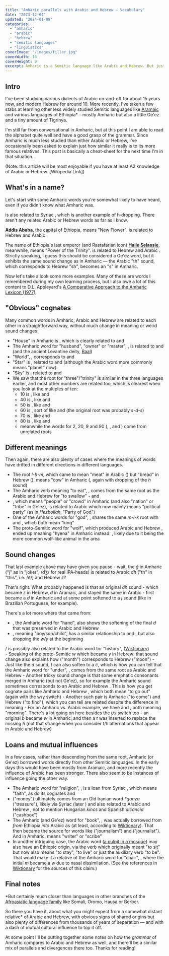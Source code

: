 ```yaml
---
title: "Amharic parallels with Arabic and Hebrew — Vocabulary"
date: "2023-12-04"
updated: "2024-01-08"
categories: 
  - "amharic"
  - "arabic"
  - "hebrew"
  - "semitic languages"
  - "linguistics"
coverImage: "/images/filler.jpg"
coverWidth: 16
coverHeight: 9
excerpt: Amharic is a Semitic language like Arabic and Hebrew. But just how similar is it to them?
---
```


<script>
	import Lemma from '$lib/components/Lemma.svelte';
</script>

## Intro

I've been studying various dialects of Arabic on-and-off for about 15 years now, and modern Hebrew for around 10. More recently, I've taken a few stabs at learning other less widely studied Semitic languages like <a href="https://medium.com/sunlanguagetheories/dabbling-diary-aramaic-the-first-world-language-f7477e014bdf" target="_blank">Aramaic</a> and various languages of Ethiopia* - mostly Amharic but also a little Ge'ez and a tiny amount of Tigrinya.

I'm still far from conversational in Amharic, but at this point I am able to read the alphabet quite well and have a good grasp of the grammar. Since Amharic is much less studied than either Arabic or Hebrew, I've occasionally been asked to explain just how similar it really is to its more famous relatives. This post is basically a cheat-sheet for the next time I'm in that situation.


(Note: this article will be most enjoyable if you have at least A2 knowledge of Arabic or Hebrew. [Wikipedia Link])

## What's in a name?

Let's start with some Amharic words you're somewhat likely to have heard, even if you didn't know what Amharic was.

<aside class="right"><Lemma language="amh" latin="Abäba" script="አበባ" /> is also related to Syriac <Lemma language="syc" latin="habbāḇā" script="ܗܒܒܐ" punct />, which is another example of h&#8209;dropping. There aren't any related Arabic or Hebrew words as far as I know.</aside>

**Addis Ababa**, the capital of Ethiopia, means "New Flower". <Lemma language="amh" latin="Addis" script="አዲስ"/> is related to Hebrew <Lemma language="heb" latin="ḥadaš" latin2="chadash" script="חדש" /> and Arabic <Lemma language="ara" latin="ḥadīṯ" script="حديث" punct />. 

The name of Ethiopia's last emperor (and Rastafarian icon) **<a href="https://en.wikipedia.org/wiki/Haile_Selassie" target="_blank">Haile Selassie</a>**, meanwhile, means "Power of the Trinity".  <Lemma language="amh" latin="Səllasé" script="ሥላሴ"/> is related to Hebrew <Lemma language="heb" latin="šaloš" latin2="shalosh" script="שלוש" /> and Arabic <Lemma language="ara" latin="ṯalāṯa" script="ثلاثة" punct/>. Strictly speaking, I guess this should be considered a Ge'ez word, but it exhibits the same sound change as in Amharic — the Arabic "th" sound, which corresponds to Hebrew "sh", becomes an "s" in Amharic.


Now let's take a look some more examples. Many of these are words I remembered during my own learning process, but I also owe a lot of this content to D.L. Appleyard's <a href="https://archive.org/details/AppleyardAComparativeApproachToTheAmharicLexicon1977" target="_blank">A Comparative Approach to the Amharic Lexicon (1977)</a>.

## "Obvious" cognates

Many common words in Amharic, Arabic and Hebrew are related to each other in a straightforward way, without much change in meaning or weird sound changes:

- "House" in Amharic is <Lemma language="amh" latin="bet" script="ቤት" punct/>, which is clearly related to <Lemma language="ara" latin="bayt" script="بيت"/> and <Lemma language="heb" latin="bayit" script="בית"/>
- The Amharic word for "husband", "owner" or "master", <Lemma language="amh" latin="bal" script="ባል" punct/>, is related to <Lemma language="ara" latin="baʕl" script="بعل"/> and <Lemma language="heb" latin="ba'al" script="בעל"/> (and the ancient Levantine deity, <a href="https://en.wikipedia.org/wiki/Baal" target="_blank">Baal</a>)
- "World", <Lemma language="amh" latin="aläm" script="ዓለም" punct />, corresponds to <Lemma language="ara" latin="ʕālam" script="عالم"/> and <Lemma language="heb" latin="olam" script="עולם"/> 
- "Star" is <Lemma language="amh" latin="kokäb" script="ኮከብ" punct />, related to <Lemma language="ara" latin="kawkab" script="كوكب"/> and <Lemma language="heb" latin="kokhav" script="כוכב"/> (although the Arabic word more commonly means "planet" now).
- "Sky" is <Lemma language="amh" latin="sämay" script="ሰማይ" punct />, related to <Lemma language="ara" latin="samāʔ" script="سماء"/> and <Lemma language="heb" latin="shamayim" script="שמים"/>
- We saw that the root for "three"/"trinity" is similar in the three languages earlier, and most other numbers are related too, which is clearest when you look at the multiples of ten: 
  - 10 is <Lemma language="amh" latin="assər" script="ዐሥር" punct />, like <Lemma language="ara" latin="ʕašara" script="عشرة"/> and <Lemma language="heb" latin="esre" script="עשרה"/>
  - 40 is <Lemma language="amh" latin="arba" script="አርባ" punct />, like <Lemma language="ara" latin="ʔarbaʕa" script="أربعة"/> and <Lemma language="heb" latin="arba'a" script="ארבעה"/>
  - 50 is <Lemma language="amh" latin="amsa" script="አምሳ" punct />, like <Lemma language="ara" latin="ḵamsa" script="خمسة"/> and <Lemma language="heb" latin="khamisha" script="חמישה"/>
  - 60 is <Lemma language="amh" latin="səlsa" script="ሥልሳ" punct />, sort of like <Lemma language="ara" latin="sitta" script="ستة"/> and <Lemma language="heb" latin="shisha" script="שישה"/> (the original root was probably <em>s-d-s</em>)
  - 70 is <Lemma language="amh" latin="säba" script="ሰባ" punct />, like <Lemma language="ara" latin="sabʕa" script="سبعة"/> and <Lemma language="heb" latin="shiv'a" script="שבעה"/>
  - 80 is <Lemma language="amh" latin="sämanya" script="ሰማንያ" punct />, like <Lemma language="ara" latin="ṯamāniya" script="ثمانية"/> and <Lemma language="heb" latin="shmona" script="שמונה"/>
  - meanwhile the words for 2, 20, 9 and 90 (<Lemma language="amh" latin="hulätt" script="ሁለት" punct />, <Lemma language="amh" latin="haya" script="ሀያ" punct />, <Lemma language="amh" latin="zäṭäññ" script="ዘጠኝ" /> and <Lemma language="amh" latin="zäṭäna" script="ዘጠና" />) come from unrelated roots

## Different meanings

Then again, there are also plenty of cases where the meanings of words have drifted in different directions in different languages.

- The root *l-ḥ-m*, which came to mean "meat" in Arabic (<Lemma language="ara" latin="laḥm" script="لحم" punct />) but "bread" in Hebrew (<Lemma language="heb" latin="lékhem" script="לחם" punct />), means "cow" in Amharic (<Lemma language="amh" latin="lam" script="ላም" punct />, again with dropping of the *h* sound)
- The Amharic verb meaning "to eat", <Lemma language="amh" latin="bäla" script="በላ" punct />, comes from the same root as the Arabic and Hebrew for "to swallow" - <Lemma language="ara" latin="balaʕa" script="بلع" /> and <Lemma language="heb" latin="bala'" script="בלע" />
- <Lemma language="amh" latin="həzb" script="ሕዝብ" punct />, which means "people" or "crowd" in Amharic (and also "nation" or "tribe" in Ge'ez), is related to Arabic <Lemma language="ara" latin="ḥizb" script="حزب" /> which now mainly means "political party" (as in <em>Hezbollah</em>, "Party of God")
- One of the Amharic words for "god", <Lemma language="amh" latin="ämlak" script="አምላክ" punct />, shares the same <em>m-l-k</em> root with <Lemma language="ara" latin="malik" script="ملک" /> and <Lemma language="heb" latin="mélekh" script="מלך" punct />, which both mean "king"
- The proto-Semitic word for "wolf", which produced Arabic <Lemma language="ara" latin="ḏiʔb" script="ذئب" /> and Hebrew <Lemma language="heb" latin="z'ev" script="זאב" punct />, ended up meaning "hyena" in Amharic instead: <Lemma language="amh" latin="ǧəb" script="ጅብ" punct />, likely due to it being the more common wolf-like animal in the area

## Sound changes

That last example above may have given you pause - wait, the *ǧ* in Amharic ("j" as in "joker", /d͡ʒ/ for real IPA-heads) is related to Arabic *dh* ("th" in "this", i.e. /ð/) and Hebrew *z*? 

That's right. What probably happened is that an original *dh* sound - which became *z* in Hebrew, *d* in Aramaic, and stayed the same in Arabic - first became a *d* in Amharic and at some point softened to a *j* sound (like in Brazilian Portuguese, for example).

There's a lot more where that came from:

- <Lemma language="amh" latin="əǧǧ" script="እጅ" punct />, the Amharic word for "hand", also shows the softening of the final <em>d</em> that was preserved in Arabic <Lemma language="ara" latin="yad" script="يد" /> and Hebrew <Lemma language="heb" latin="yad" script="יד" />
- <Lemma language="amh" latin="ləǧǧ" script="ልጅ" punct />, meaning "boy/son/child", has a similar relationship to <Lemma language="ara" latin="walad" script="ولد" /> and <Lemma language="heb" latin="yeled" script="ילד" punct />, but also dropping the <em>w/y</em> at the beginning
<aside class="right"><Lemma language="amh" latin="wär" script="ወር" punct />/<Lemma language="heb" latin="yaréakh" script="ירח" /> is possibly also related to the Arabic word for "history", <Lemma language="ara" latin="tārīḵ" script="تاريخ" /> (<a href="https://en.wiktionary.org/wiki/تاريخ#Etymology" target="_blank">Wiktionary</a>)</aside>
- Speaking of the proto-Semitic <em>w</em> which became <em>y</em> in Hebrew: that sound change also explains how <Lemma language="amh" latin="wär" script="ወር" /> ("month") corresponds to Hebrew <Lemma language="heb" latin="yaréakh" script="ירח" /> ("moon")
- Just like the <em>d</em> sound, <em>t</em> can also soften to a <em>č</em>, which is how you can tell that the Amharic word for "under", <Lemma language="amh" latin="tač" script="ታች" punct />, comes from the same root as Arabic <Lemma language="ara" latin="taḥt" script="تحت" /> and Hebrew <Lemma language="heb" latin="tákhat" script="תחת" />
- Another tricky sound change is that some emphatic consonants merged in Amharic (but not Ge'ez), so for example the Amharic <Lemma language="amh" latin="ṭ" script="ጥ" /> sound sometimes corresponds to an Arabic <Lemma language="ara" latin="ṣ" script="ص" /> and Hebrew <Lemma language="heb" latin="ts" script="צ" punct />. This is how you get cognate pairs like Amharic <Lemma language="amh" latin="wäṭa" script="ወጣ" /> and Hebrew <Lemma language="heb" latin="yatsa" script="יצא" punct />, which both mean "to go out" (again with the w/y switch)
- Another such pair is Amharic <Lemma language="amh" latin="mäṭa" script="መጣ" /> ("to come") and Hebrew <Lemma language="heb" latin="matsa" script="מצא" /> ("to find"), which you can tell are related despite the difference in meaning
- For an Amharic vs. Arabic example, we have <Lemma language="amh" latin="ṭwat" script="ጡዋት" punct /> and <Lemma language="ara" latin="ṣabāḥ" script="صباح" punct />, both meaning "morning". There's a lot going on here besides the <em>ṭ/ṣ</em> switch too - an original <em>b</em> became <em>w</em> in Amharic, and then a <em>t</em> was inserted to replace the missing <em>h</em> (not that strange when you consider t/h alternations that appear in Arabic and Hebrew)

## Loans and mutual influences

In a few cases, rather than descending from the same root, Amharic (or Ge'ez) borrowed words directly from other Semitic languages. In the early days this would have been mostly from Aramaic, and more recently the influence of Arabic has been stronger. There also seem to be instances of influence going the other way.

- The Amharic word for "religion", <Lemma language="amh" latin="haymanot" script="ሃይማኖት" punct />, is a loan from Syriac <Lemma language="syc" latin="haymānūṯā" script="ܗܝܡܢܘܬܐ" punct />, which means "faith", as do its cognates <Lemma language="ara" latin="īmān" script="إيمان" /> and <Lemma language="heb" latin="emuna" script="אמונה" />
- <Lemma language="amh" latin="gänzäb" script="ገንዘብ" /> ("money") ultimately comes from an Old Iranian word <em>*ganza</em> ("treasure"), likely via Syriac <Lemma language="syc" latin="ganzā" script="ܓܢܙܐ" /> (later <Lemma language="syc" latin="gazzā" script="ܓܙܐ" punct/>) and also related to Arabic <Lemma language="ara" latin="kanz" script="كنز" /> and Hebrew <Lemma language="heb" latin="g'nazim" script="גנזים" punct />, not to mention Hungarian <em>kincs</em> and Spanish <em>alcancía</em> ("cashbox")
- The Amharic (and Ge'ez) word for "book", <Lemma language="amh" latin="mäṣḥaf" script="መጽሐፍ" punct />, was actually borrowed from <em>from</em> Ethiopia <em>into</em> Arabic as <Lemma language="ara" latin="muṣḥaf" script="مصحف" /> (at least, according to <a href="https://en.wiktionary.org/wiki/مصحف#Arabic" target="_blank">Wiktionary</a>). That then became the source for words like <Lemma language="ara" latin="ṣaḥāfa" script="صحافة" /> ("journalism") and <Lemma language="ara" latin="ṣaḥāfī" script="صحافي" /> ("journalist"). And in Amharic, <Lemma language="amh" latin="ṣäḥafi" script="ጸሓፊ" /> means "writer" or "scribe"
- In another intriguing case, the Arabic word <Lemma language="ara" latin="minbar" script="منبر" /> (<a href="https://en.wiktionary.org/wiki/minbar" target="_blank">a pulpit in a mosque</a>) may also have an Ethiopic origin, via the verb <Lemma language="amh" latin="näbbärä" script="ነበረ" /> which originally meant "to sit" but now also means "to stay", "to live" or just the auxiliary verb "to be". That would make it a relative of the Amharic word for "chair", <Lemma language="amh" latin="wämbär" script="ወምበር" punct />, where the initial <em>m</em> became a <em>w</em> due to nasal dissimilation. (See the references in <a href="https://en.wiktionary.org/wiki/منبر#Arabic" target="_blank">Wiktionary</a> for the sources of this claim.)

## Final notes

<aside class="right">*But certainly much closer than languages in other branches of the <a href="https://en.wikipedia.org/wiki/Afroasiatic_languages" target="_blank">Afroasiatic language family</a> like Somali, Oromo, Hausa or Berber.</aside>

So there you have it, about what you might expect from a somewhat distant relative* of Arabic and Hebrew, with obvious signs of shared origins but also plenty of differences from thousands of years of separation — and with a dash of mutual cultural influence to top it off.

At some point I'll be putting together some notes on how the *grammar* of Amharic compares to Arabic and Hebrew as well, and there'll be a similar mix of parallels and divergences there too. Thanks for reading!